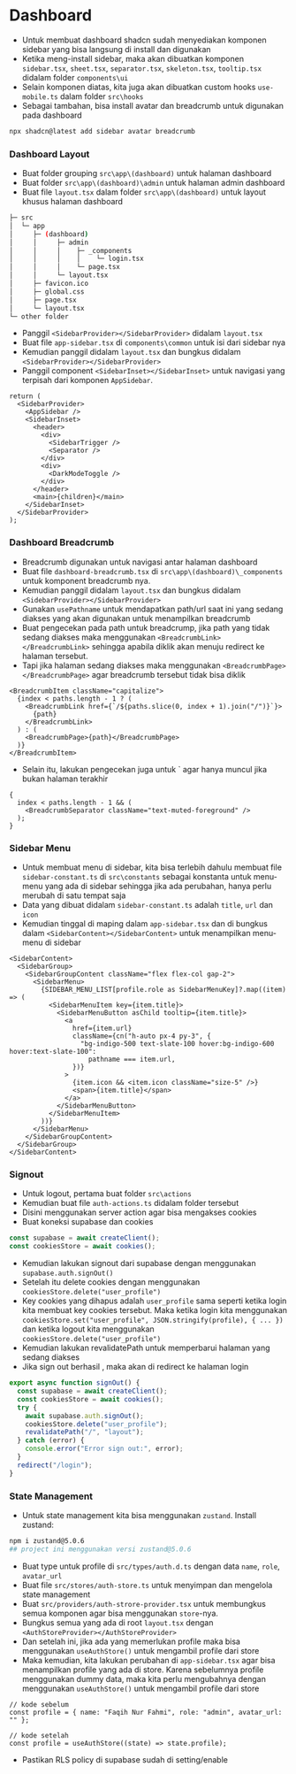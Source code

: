 # Dashboard

- Untuk membuat dashboard shadcn sudah menyediakan komponen sidebar yang bisa langsung di install dan digunakan
- Ketika meng-install sidebar, maka akan dibuatkan komponen `sidebar.tsx`, `sheet.tsx`, `separator.tsx`, `skeleton.tsx`, `tooltip.tsx` didalam folder `components\ui`
- Selain komponen diatas, kita juga akan dibuatkan custom hooks `use-mobile.ts` dalam folder `src\hooks`
- Sebagai tambahan, bisa install avatar dan breadcrumb untuk digunakan pada dashboard

```bash
npx shadcn@latest add sidebar avatar breadcrumb
```

### Dashboard Layout

- Buat folder grouping `src\app\(dashboard)` untuk halaman dashboard
- Buat folder `src\app\(dashboard)\admin` untuk halaman admin dashboard
- Buat file `layout.tsx` dalam folder `src\app\(dashboard)` untuk layout khusus halaman dashboard

```bash
├─ src
│  └─ app
│     ├─ (dashboard)
│     │     ├─ admin
│     │     │    ├─ _components
│     │     │    │    └─ login.tsx
│     │     │    └─ page.tsx
│     │     └─ layout.tsx
│     ├─ favicon.ico
│     ├─ global.css
│     ├─ page.tsx
│     └─ layout.tsx
└─ other folder
```

- Panggil `<SidebarProvider></SidebarProvider>` didalam `layout.tsx`
- Buat file `app-sidebar.tsx` di `components\common` untuk isi dari sidebar nya
- Kemudian panggil didalam `layout.tsx` dan bungkus didalam `<SidebarProvider></SidebarProvider>`
- Panggil component `<SidebarInset></SidebarInset>` untuk navigasi yang terpisah dari komponen `AppSidebar`.

```tsx
return (
  <SidebarProvider>
    <AppSidebar />
    <SidebarInset>
      <header>
        <div>
          <SidebarTrigger />
          <Separator />
        </div>
        <div>
          <DarkModeToggle />
        </div>
      </header>
      <main>{children}</main>
    </SidebarInset>
  </SidebarProvider>
);
```

### Dashboard Breadcrumb

- Breadcrumb digunakan untuk navigasi antar halaman dashboard
- Buat file `dashboard-breadcrumb.tsx` di `src\app\(dashboard)\_components` untuk komponent breadcrumb nya.
- Kemudian panggil didalam `layout.tsx` dan bungkus didalam `<SidebarProvider></SidebarProvider>`
- Gunakan `usePathname` untuk mendapatkan path/url saat ini yang sedang diakses yang akan digunakan untuk menampilkan breadcrumb
- Buat pengecekan pada path untuk breadcrump, jika path yang tidak sedang diakses maka menggunakan `<BreadcrumbLink></BreadcrumbLink>` sehingga apabila diklik akan menuju redirect ke halaman tersebut.
- Tapi jika halaman sedang diakses maka menggunakan `<BreadcrumbPage></BreadcrumbPage>` agar breadcrumb tersebut tidak bisa diklik

```tsx
<BreadcrumbItem className="capitalize">
  {index < paths.length - 1 ? (
    <BreadcrumbLink href={`/${paths.slice(0, index + 1).join("/")}`}>
      {path}
    </BreadcrumbLink>
  ) : (
    <BreadcrumbPage>{path}</BreadcrumbPage>
  )}
</BreadcrumbItem>
```

- Selain itu, lakukan pengecekan juga untuk <BreadcrumbSeparator/>` agar hanya muncul jika bukan halaman terakhir

```tsx
{
  index < paths.length - 1 && (
    <BreadcrumbSeparator className="text-muted-foreground" />
  );
}
```

### Sidebar Menu

- Untuk membuat menu di sidebar, kita bisa terlebih dahulu membuat file `sidebar-constant.ts` di `src\constants` sebagai konstanta untuk menu-menu yang ada di sidebar sehingga jika ada perubahan, hanya perlu merubah di satu tempat saja
- Data yang dibuat didalam `sidebar-constant.ts` adalah `title`, `url` dan `icon`
- Kemudian tinggal di maping dalam `app-sidebar.tsx` dan di bungkus dalam `<SidebarContent></SidebarContent>` untuk menampilkan menu-menu di sidebar

```tsx
<SidebarContent>
  <SidebarGroup>
    <SidebarGroupContent className="flex flex-col gap-2">
      <SidebarMenu>
        {SIDEBAR_MENU_LIST[profile.role as SidebarMenuKey]?.map((item) => (
          <SidebarMenuItem key={item.title}>
            <SidebarMenuButton asChild tooltip={item.title}>
              <a
                href={item.url}
                className={cn("h-auto px-4 py-3", {
                  "bg-indigo-500 text-slate-100 hover:bg-indigo-600 hover:text-slate-100":
                    pathname === item.url,
                })}
              >
                {item.icon && <item.icon className="size-5" />}
                <span>{item.title}</span>
              </a>
            </SidebarMenuButton>
          </SidebarMenuItem>
        ))}
      </SidebarMenu>
    </SidebarGroupContent>
  </SidebarGroup>
</SidebarContent>
```

### Signout

- Untuk logout, pertama buat folder `src\actions`
- Kemudian buat file `auth-actions.ts` didalam folder tersebut
- Disini menggunakan server action agar bisa mengakses cookies
- Buat koneksi supabase dan cookies

```ts
const supabase = await createClient();
const cookiesStore = await cookies();
```

- Kemudian lakukan signout dari supabase dengan menggunakan `supabase.auth.signOut()`
- Setelah itu delete cookies dengan menggunakan `cookiesStore.delete("user_profile")`
- Key cookies yang dihapus adalah `user_profile` sama seperti ketika login kita membuat key cookies tersebut. Maka ketika login kita menggunakan `cookiesStore.set("user_profile", JSON.stringify(profile), { ... })` dan ketika logout kita menggunakan `cookiesStore.delete("user_profile")`
- Kemudian lakukan revalidatePath untuk memperbarui halaman yang sedang diakses
- Jika sign out berhasil , maka akan di redirect ke halaman login

```ts
export async function signOut() {
  const supabase = await createClient();
  const cookiesStore = await cookies();
  try {
    await supabase.auth.signOut();
    cookiesStore.delete("user_profile");
    revalidatePath("/", "layout");
  } catch (error) {
    console.error("Error sign out:", error);
  }
  redirect("/login");
}
```

### State Management

- Untuk state management kita bisa menggunakan `zustand`. Install zustand:

```bash
npm i zustand@5.0.6
## project ini menggunakan versi zustand@5.0.6
```

- Buat type untuk profile di `src/types/auth.d.ts` dengan data `name`, `role`, `avatar_url`
- Buat file `src/stores/auth-store.ts` untuk menyimpan dan mengelola state management
- Buat `src/providers/auth-strore-provider.tsx` untuk membungkus semua komponen agar bisa menggunakan `store`-nya.
- Bungkus semua yang ada di root `layout.tsx` dengan `<AuthStoreProvider></AuthStoreProvider>`
- Dan setelah ini, jika ada yang memerlukan profile maka bisa menggunakan `useAuthStore()` untuk mengambil profile dari store
- Maka kemudian, kita lakukan perubahan di `app-sidebar.tsx` agar bisa menampilkan profile yang ada di store. Karena sebelumnya profile menggunakan dummy data, maka kita perlu mengubahnya dengan menggunakan `useAuthStore()` untuk mengambil profile dari store

```tsx
// kode sebelum
const profile = { name: "Faqih Nur Fahmi", role: "admin", avatar_url: "" };

// kode setelah
const profile = useAuthStore((state) => state.profile);
```

- Pastikan RLS policy di supabase sudah di setting/enable
